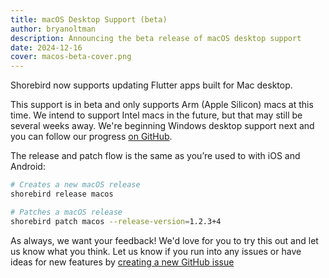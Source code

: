 ```yaml
---
title: macOS Desktop Support (beta)
author: bryanoltman
description: Announcing the beta release of macOS desktop support
date: 2024-12-16
cover: macos-beta-cover.png
---
```


Shorebird now supports updating Flutter apps built for Mac desktop.

This support is in beta and only supports Arm (Apple Silicon) macs at this time.
We intend to support Intel macs in the future, but that may still be several
weeks away. We're beginning Windows desktop support next and you can follow our
progress [on GitHub](https://github.com/shorebirdtech/shorebird/issues/397).

The release and patch flow is the same as you’re used to with iOS and Android:

```sh
# Creates a new macOS release
shorebird release macos
```

```sh
# Patches a macOS release
shorebird patch macos --release-version=1.2.3+4
```

As always, we want your feedback! We'd love for you to try this out and let us
know what you think. Let us know if you run into any issues or have ideas for
new features by [creating a new GitHub
issue](https://github.com/shorebirdtech/shorebird/issues/new/choose)
